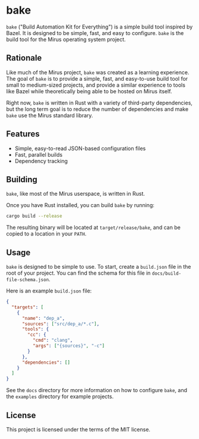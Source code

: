 # bake

`bake` ("Build Automation Kit for Everything") is a simple build tool inspired by Bazel. It is designed to be simple, fast, and easy to configure. `bake` is the build tool for the Mirus operating system project.

## Rationale

Like much of the Mirus project, `bake` was created as a learning experience. The goal of `bake` is to provide a simple, fast, and easy-to-use build tool for small to medium-sized projects, and provide a similar experience to tools like Bazel while theoretically being able to be hosted on Mirus itself.

Right now, `bake` is written in Rust with a variety of third-party dependencies, but the long term goal is to reduce the number of dependencies and make `bake` use the Mirus standard library.

## Features

- Simple, easy-to-read JSON-based configuration files
- Fast, parallel builds
- Dependency tracking

## Building

`bake`, like most of the Mirus userspace, is written in Rust.

Once you have Rust installed, you can build `bake` by running:

```sh
cargo build --release
```

The resulting binary will be located at `target/release/bake`, and can be copied to a location in your `PATH`.

## Usage

`bake` is designed to be simple to use. To start, create a `build.json` file in the root of your project. You can find the schema for this file in `docs/build-file-schema.json`.

Here is an example `build.json` file:

```json
{
  "targets": [
    {
      "name": "dep_a",
      "sources": ["src/dep_a/*.c"],
      "tools": {
        "cc": {
          "cmd": "clang",
          "args": ["{sources}", "-c"]
        }
      },
      "dependencies": []
    }
  ]
}
```

See the `docs` directory for more information on how to configure `bake`, and the `examples` directory for example projects.

## License

This project is licensed under the terms of the MIT license.
